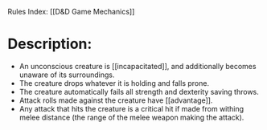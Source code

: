 Rules Index: [[D&D Game Mechanics]]
# Description:
 -  An unconscious creature is [[incapacitated]], and additionally becomes unaware of its surroundings.
 -  The creature drops whatever it is holding and falls prone.
 -  The creature automatically fails all strength and dexterity saving throws.
 -  Attack rolls made against the creature have [[advantage]].
 -  Any attack that hits the creature is a critical hit if made from withing melee distance (the range of the melee weapon making the attack).